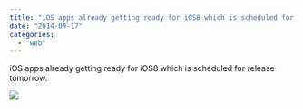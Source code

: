 ```yaml
---
title: "iOS apps already getting ready for iOS8 which is scheduled for release tomorrow."
date: "2014-09-17"
categories: 
  - "web"
---
```


iOS apps already getting ready for iOS8 which is scheduled for release tomorrow.  
  
[![](https://fbcdn-sphotos-d-a.akamaihd.net/hphotos-ak-xap1/v/t1.0-9/s130x130/10628499_839105279446584_5385962624886902713_n.jpg?oh=aab95549c270b3680b51c1e949c3ee18&oe=54B6875B&__gda__=1425349893_40c74518b822d91288ac627e19fb8549)](http://www.facebook.com/iCosmoGeek/photos/a.634427076581073.1073741826.132336730123446/839105279446584/?type=1&relevant_count=1)
